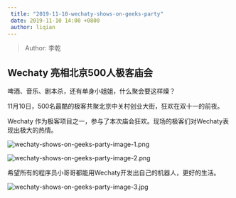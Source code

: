 ```yaml
---
 title: "2019-11-10-wechaty-shows-on-geeks-party"
 date: 2019-11-10 14:00 +0800
 author: liqian
---
```


 > Author: 李乾

## Wechaty 亮相北京500人极客庙会

啤酒、音乐、剧本杀，还有单身小姐姐，什么聚会要这样燥？

11月10日，500名最酷的极客共聚北京中关村创业大街，狂欢在双十一的前夜。

Wechaty 作为极客项目之一，参与了本次庙会狂欢。现场的极客们对Wechaty表现出极大的热情。

![wechaty-shows-on-geeks-party-image-1.png](https://github.com/Chatie/blog/tree/master/docs/assets/2019/wechaty-shows-on-geeks-party-image-1.png)

![wechaty-shows-on-geeks-party-image-2.png](https://github.com/Chatie/blog/tree/master/docs/assets/2019/wechaty-shows-on-geeks-party-image-2.png)

希望所有的程序员小哥哥都能用Wechaty开发出自己的机器人，更好的生活。

![wechaty-shows-on-geeks-party-image-3.jpg](https://github.com/Chatie/blog/tree/master/docs/assets/3019/wechaty-shows-on-geeks-party-image-3.jpg)
